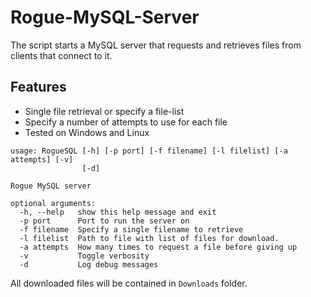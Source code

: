 # Rogue-MySQL-Server

The script starts a MySQL server that requests and retrieves files from clients that connect to it.

## Features
- Single file retrieval or specify a file-list
- Specify a number of attempts to use for each file
- Tested on Windows and Linux

```
usage: RogueSQL [-h] [-p port] [-f filename] [-l filelist] [-a attempts] [-v]
                [-d]

Rogue MySQL server

optional arguments:
  -h, --help   show this help message and exit
  -p port      Port to run the server on
  -f filename  Specify a single filename to retrieve
  -l filelist  Path to file with list of files for download.
  -a attempts  How many times to request a file before giving up
  -v           Toggle verbosity
  -d           Log debug messages
```

All downloaded files will be contained in `Downloads` folder.





